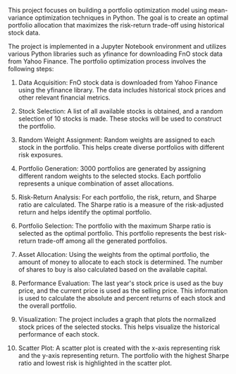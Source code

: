 This project focuses on building a portfolio optimization model using mean-variance optimization techniques in Python. The goal is to create an optimal portfolio allocation that maximizes the risk-return trade-off using historical stock data.

The project is implemented in a Jupyter Notebook environment and utilizes various Python libraries such as yfinance for downloading FnO stock data from Yahoo Finance. The portfolio optimization process involves the following steps:

1. Data Acquisition: FnO stock data is downloaded from Yahoo Finance using the yfinance library. The data includes historical stock prices and other relevant financial metrics.

2. Stock Selection: A list of all available stocks is obtained, and a random selection of 10 stocks is made. These stocks will be used to construct the portfolio.

3. Random Weight Assignment: Random weights are assigned to each stock in the portfolio. This helps create diverse portfolios with different risk exposures.

4. Portfolio Generation: 3000 portfolios are generated by assigning different random weights to the selected stocks. Each portfolio represents a unique combination of asset allocations.

5. Risk-Return Analysis: For each portfolio, the risk, return, and Sharpe ratio are calculated. The Sharpe ratio is a measure of the risk-adjusted return and helps identify the optimal portfolio.

6. Portfolio Selection: The portfolio with the maximum Sharpe ratio is selected as the optimal portfolio. This portfolio represents the best risk-return trade-off among all the generated portfolios.

7. Asset Allocation: Using the weights from the optimal portfolio, the amount of money to allocate to each stock is determined. The number of shares to buy is also calculated based on the available capital.

8. Performance Evaluation: The last year's stock price is used as the buy price, and the current price is used as the selling price. This information is used to calculate the absolute and percent returns of each stock and the overall portfolio.

9. Visualization: The project includes a graph that plots the normalized stock prices of the selected stocks. This helps visualize the historical performance of each stock.

10. Scatter Plot: A scatter plot is created with the x-axis representing risk and the y-axis representing return. The portfolio with the highest Sharpe ratio and lowest risk is highlighted in the scatter plot.
